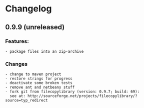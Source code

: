 # Changelog

## 0.9.9 (unreleased)

### Features:
    - package files into an zip-archive

### Changes
    - change to maven project
    - restore strings for progress
    - deactivate some broken tests
    - remove ant and netbeans stuff
    - fork git from filecopylibrary (version: 0.9.7; build: 69):
      see at: http://sourceforge.net/projects/filecopylibrary/?source=typ_redirect
